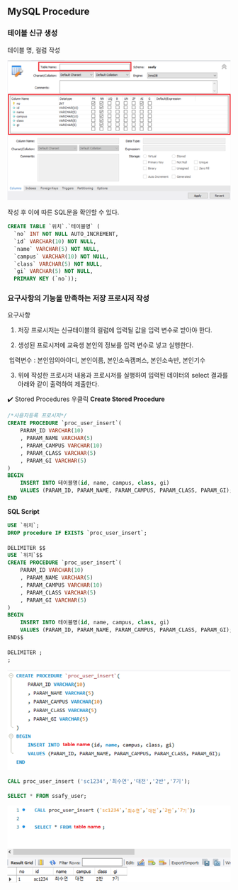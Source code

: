 ## MySQL Procedure

### 테이블 신규 생성

테이블 명, 컬럼 작성

![image-20220620175821021](MySQL_Procedure.assets/image-20220620175821021.png)

작성 후 이에 따른 SQL문을 확인할 수 있다.

```sql
CREATE TABLE `위치`.`테이블명` (
  `no` INT NOT NULL AUTO_INCREMENT,
  `id` VARCHAR(10) NOT NULL,
  `name` VARCHAR(5) NOT NULL,
  `campus` VARCHAR(10) NOT NULL,
  `class` VARCHAR(5) NOT NULL,
  `gi` VARCHAR(5) NOT NULL,
  PRIMARY KEY (`no`));
```



### 요구사항의 기능을 만족하는 저장 프로시저 작성

요구사항

1. 저장 프로시저는 신규테이블의 컬럼에 입력될 값을 입력 변수로 받아야 한다.

2. 생성된 프로시저에 교육생 본인의 정보를 입력 변수로 넣고 실행한다.

​	입력변수 : 본인임의아이디, 본인이름, 본인소속캠퍼스, 본인소속반, 본인기수

3. 위에 작성한 프로시저 내용과 프로시저를 실행하여 입력된 데이터의 select 결과를 아래와 같이 출력하여 제출한다.

:heavy_check_mark: Stored Procedures 우클릭 **Create Stored Procedure**

```sql
/*사용자등록 프로시저*/
CREATE PROCEDURE `proc_user_insert`(
	PARAM_ID VARCHAR(10)
    , PARAM_NAME VARCHAR(5)
    , PARAM_CAMPUS VARCHAR(10)
    , PARAM_CLASS VARCHAR(5)
    , PARAM_GI VARCHAR(5)
)
BEGIN
    INSERT INTO 테이블명(id, name, campus, class, gi) 
    VALUES (PARAM_ID, PARAM_NAME, PARAM_CAMPUS, PARAM_CLASS, PARAM_GI);
END
```

**SQL Script**

```sql
USE `위치`;
DROP procedure IF EXISTS `proc_user_insert`;

DELIMITER $$
USE `위치`$$
CREATE PROCEDURE `proc_user_insert`(
	PARAM_ID VARCHAR(10)
    , PARAM_NAME VARCHAR(5)
    , PARAM_CAMPUS VARCHAR(10)
    , PARAM_CLASS VARCHAR(5)
    , PARAM_GI VARCHAR(5)
)
BEGIN
    INSERT INTO 테이블명(id, name, campus, class, gi) 
    VALUES (PARAM_ID, PARAM_NAME, PARAM_CAMPUS, PARAM_CLASS, PARAM_GI);
END$$

DELIMITER ;
;
```

![image-20220615104812984](MySQL_Procedure.assets/image-20220615104812984.png)

```sql
CALL proc_user_insert ('sc1234','최수연','대전','2반','7기');

SELECT * FROM ssafy_user;
```

![image-20220615105842176](MySQL_Procedure.assets/image-20220615105842176.png)
